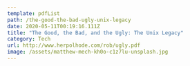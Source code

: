 ```yaml
---
template: pdfList
path: /the-good-the-bad-ugly-unix-legacy
date: 2020-05-11T00:19:16.111Z
title: "The Good, the Bad, and the Ugly: The Unix Legacy"
category: Tech
url: http://www.herpolhode.com/rob/ugly.pdf
image: /assets/matthew-mech-kh0o-c1z7lu-unsplash.jpg
---
```


